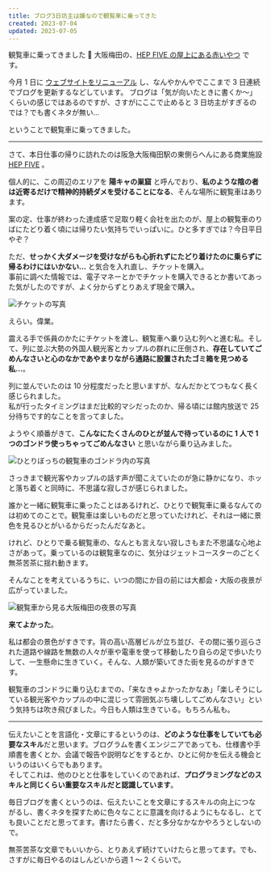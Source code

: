```yaml
---
title: ブログ3日坊主は嫌なので観覧車に乗ってきた
created: 2023-07-04
updated: 2023-07-05
---
```


観覧車に乗ってきました 🎡 大阪梅田の、[HEP FIVE の屋上にある赤いやつ](https://www.hepfive.jp/ferriswheel) です。

今月 1 日に [ウェブサイトをリニューアル](/blog/20230701/) し、なんやかんやでここまで 3 日連続でブログを更新するなどしています。 ブログは「気が向いたときに書くか～」くらいの感じではあるのですが、さすがにここで止めると 3 日坊主がすぎるのでは？でも書くネタが無い…

ということで観覧車に乗ってきました。

---

さて、本日仕事の帰りに訪れたのは阪急大阪梅田駅の東側らへんにある商業施設 [HEP FIVE](https://www.hepfive.jp/) 。

個人的に、この周辺のエリアを **陽キャの巣窟** と呼んでおり、**私のような陰の者は近寄るだけで精神的持続ダメを受けることになる**、そんな場所に観覧車はあります。

案の定、仕事が終わった達成感で足取り軽く会社を出たのが、屋上の観覧車のりばにたどり着く頃には帰りたい気持ちでいっぱいに。ひと多すぎでは？今日平日やぞ？

ただ、**せっかく大ダメージを受けながらも心折れずにたどり着けたのに乗らずに帰るわけにはいかない…** と気合を入れ直し、チケットを購入。  
事前に調べた情報では、電子マネーとかでチケットを購入できるとか書いてあった気がしたのですが、よく分からずとりあえず現金で購入。

![チケットの写真](e5768a92-731a-46e1-ec3c-8ebe61324f00)

えらい。偉業。

震える手で係員のかたにチケットを渡し、観覧車へ乗り込む列へと進む私。そして、列に並ぶ大勢の外国人観光客とカップルの群れに圧倒され、**存在していてごめんなさいと心のなかであやまりながら通路に設置されたゴミ箱を見つめる私…**。

列に並んでいたのは 10 分程度だったと思いますが、なんだかとてつもなく長く感じられました。  
私が行ったタイミングはまだ比較的マシだったのか、帰る頃には館内放送で 25 分待ちです的なことを言ってました。

ようやく順番がきて、**こんなにたくさんのひとが並んで待っているのに 1 人で 1 つのゴンドラ使っちゃってごめんなさい** と思いながら乗り込みました。

![ひとりぼっちの観覧車のゴンドラ内の写真](f6916419-e62a-4029-fc01-228676f1cf00)

さっきまで観光客やカップルの話す声が聞こえていたのが急に静かになり、ホッと落ち着くと同時に、不思議な寂しさが感じられました。

誰かと一緒に観覧車に乗ったことはあるけれど、ひとりで観覧車に乗るなんてのは初めてのことで。観覧車は楽しいものだと思っていたけれど、それは一緒に景色を見るひとがいるからだったんだなあと。

けれど、ひとりで乗る観覧車の、なんとも言えない寂しさもまた不思議な心地よさがあって。乗っているのは観覧車なのに、気分はジェットコースターのごとく無茶苦茶に揺れ動きます。

そんなことを考えているうちに、いつの間にか目の前には大都会・大阪の夜景が広がっていました。

![観覧車から見る大阪梅田の夜景の写真](a47388f5-8cf2-4726-84bf-b0e1fd8f3c00)

**来てよかった**。

私は都会の景色がすきです。背の高い高層ビルが立ち並び、その間に張り巡らされた道路や線路を無数の人々が車や電車を使って移動したり自らの足で歩いたりして、一生懸命に生きていく。そんな、人類が築いてきた街を見るのがすきです。

観覧車のゴンドラに乗り込むまでの、「来なきゃよかったかなあ」「楽しそうにしている観光客やカップルの中に混じって雰囲気ぶち壊ししてごめんなさい」という気持ちは吹き飛びました。今日も人類は生きている。もちろん私も。

---

伝えたいことを言語化・文章にするというのは、**どのような仕事をしていても必要なスキル**だと思います。ブログラムを書くエンジニアであっても、仕様書や手順書を書くとか、会議で報告や説明などをするとか、ひとに何かを伝える機会というのはいくらでもあります。  
そしてこれは、他のひとと仕事をしていくのであれば、**プログラミングなどのスキルと同じくらい重要なスキルだと認識しています**。

毎日ブログを書くというのは、伝えたいことを文章にするスキルの向上につながるし、書くネタを探すために色々なことに意識を向けるようにもなるし、とても良いことだと思ってます。書けたら書く、だと多分なかなかやろうとしないので。

無茶苦茶な文章でもいいから、とりあえず続けていけたらと思ってます。でも、さすがに毎日やるのはしんどいから週 1 ～ 2 くらいで。
